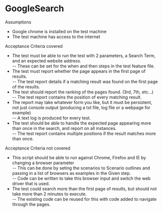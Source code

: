# GoogleSearch

Assumptions  
 - Google chrome is installed on the test machine  
 - The test machine has access to the internet  
	
Acceptance Criteria covered  
- The test must be able to run the test with 2 parameters, a Search Term, and an expected website address.  
 -- These can be set for the when and then steps in the test feature file.  
- The test must report whether the page appears in the first page of results.  
 -- The test report details if a matching result was found on the first page of the results.  
- The test should report the ranking of the pages found. (3rd, 7th, etc…)  
 -- The test report contains the position of every matching result.  
- The report may take whatever form you like, but it must be persistent, not just console output (producing a txt file, log file or a webpage for example)  
 -- A text log is produced for every test.  
- The test should be able to handle the expected page appearing more than once in the search, and report on all instances.  
 -- The test report contains multiple positions if the result matches more than once.  

Acceptance Criteria not covered  
- This script should be able to run against Chrome, Firefox and IE by changing a browser parameter  
 -- This can be done by seting the scenarios to Scenario outlines and passing in a list of browsers as examples in the Given step.  
 -- Code can be written to take this browser input and switch the web driver that is used.  
- The test could search more than the first page of results, but should not take more than 2 minutes to execute.  
 -- The existing code can be reused for this with code added to navigate through the pages.  

